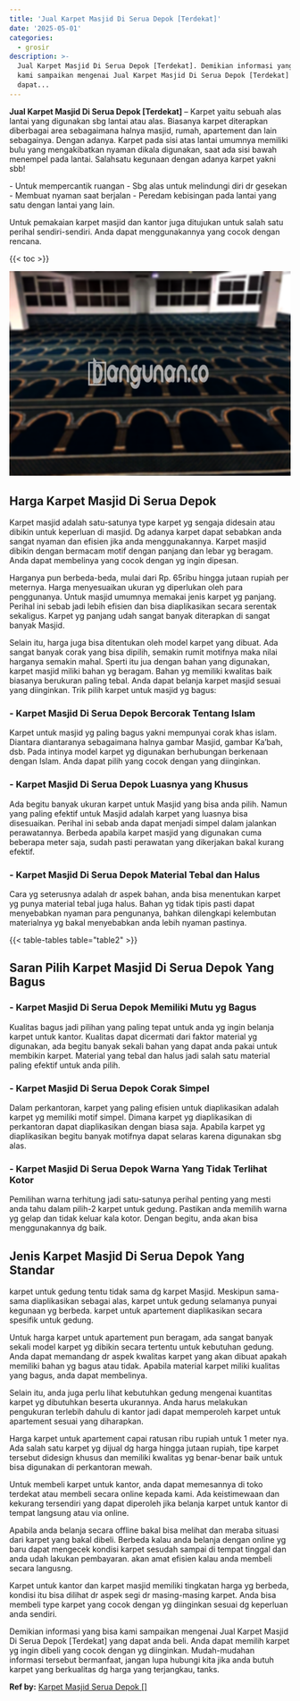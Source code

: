 ```yaml
---
title: 'Jual Karpet Masjid Di Serua Depok [Terdekat]'
date: '2025-05-01'
categories:
  - grosir
description: >-
  Jual Karpet Masjid Di Serua Depok [Terdekat]. Demikian informasi yang bisa
  kami sampaikan mengenai Jual Karpet Masjid Di Serua Depok [Terdekat] yang
  dapat...
---
```


**Jual Karpet Masjid Di Serua Depok \[Terdekat\]** – Karpet yaitu sebuah alas lantai yang digunakan sbg lantai atau alas. Biasanya karpet diterapkan diberbagai area sebagaimana halnya masjid, rumah, apartement dan lain sebagainya. Dengan adanya. Karpet pada sisi atas lantai umumnya memiliki bulu yang mengakibatkan nyaman dikala digunakan, saat ada sisi bawah menempel pada lantai. Salahsatu kegunaan dengan adanya karpet yakni sbb!

\- Untuk mempercantik ruangan - Sbg alas untuk melindungi diri dr gesekan - Membuat nyaman saat berjalan - Peredam kebisingan pada lantai yang satu dengan lantai yang lain.

Untuk pemakaian karpet masjid dan kantor juga ditujukan untuk salah satu perihal sendiri-sendiri. Anda dapat menggunakannya yang cocok dengan rencana.

{{< toc >}}

![Jual Karpet Masjid Di Serua Depok [Terdekat]](/images/grosir-karpet-murah-66.png)

## Harga Karpet Masjid Di Serua Depok

Karpet masjid adalah satu-satunya type karpet yg sengaja didesain atau dibikin untuk keperluan di masjid. Dg adanya karpet dapat sebabkan anda sangat nyaman dan efisien jika anda menggunakannya. Karpet masjid dibikin dengan bermacam motif dengan panjang dan lebar yg beragam. Anda dapat membelinya yang cocok dengan yg ingin dipesan.

Harganya pun berbeda-beda, mulai dari Rp. 65ribu hingga jutaan rupiah per meternya. Harga menyesuaikan ukuran yg diperlukan oleh para penggunanya. Untuk masjid umumnya memakai jenis karpet yg panjang. Perihal ini sebab jadi lebih efisien dan bisa diaplikasikan secara serentak sekaligus. Karpet yg panjang udah sangat banyak diterapkan di sangat banyak Masjid.

Selain itu, harga juga bisa ditentukan oleh model karpet yang dibuat. Ada sangat banyak corak yang bisa dipilih, semakin rumit motifnya maka nilai harganya semakin mahal. Sperti itu jua dengan bahan yang digunakan, karpet masjid miliki bahan yg beragam. Bahan yg memiliki kwalitas baik biasanya berukuran paling tebal. Anda dapat belanja karpet masjid sesuai yang diinginkan. Trik pilih karpet untuk masjid yg bagus:

### \- Karpet Masjid Di Serua Depok Bercorak Tentang Islam

Karpet untuk masjid yg paling bagus yakni mempunyai corak khas islam. Diantara diantaranya sebagaimana halnya gambar Masjid, gambar Ka’bah, dsb. Pada intinya model karpet yg digunakan berhubungan berkenaan dengan Islam. Anda dapat pilih yang cocok dengan yang diinginkan.

### \- Karpet Masjid Di Serua Depok Luasnya yang Khusus

Ada begitu banyak ukuran karpet untuk Masjid yang bisa anda pilih. Namun yang paling efektif untuk Masjid adalah karpet yang luasnya bisa disesuaikan. Perihal ini sebab anda dapat menjadi simpel dalam jalankan perawatannya. Berbeda apabila karpet masjid yang digunakan cuma beberapa meter saja, sudah pasti perawatan yang dikerjakan bakal kurang efektif.

### \- Karpet Masjid Di Serua Depok Material Tebal dan Halus

Cara yg seterusnya adalah dr aspek bahan, anda bisa menentukan karpet yg punya material tebal juga halus. Bahan yg tidak tipis pasti dapat menyebabkan nyaman para pengunanya, bahkan dilengkapi kelembutan materialnya yg bakal menyebabkan anda lebih nyaman pastinya.

{{< table-tables table="table2" >}}

## Saran Pilih Karpet Masjid Di Serua Depok Yang Bagus

### \- Karpet Masjid Di Serua Depok Memiliki Mutu yg Bagus

Kualitas bagus jadi pilihan yang paling tepat untuk anda yg ingin belanja karpet untuk kantor. Kualitas dapat dicermati dari faktor material yg digunakan, ada begitu banyak sekali bahan yang dapat anda pakai untuk membikin karpet. Material yang tebal dan halus jadi salah satu material paling efektif untuk anda pilih.

### \- Karpet Masjid Di Serua Depok Corak Simpel

Dalam perkantoran, karpet yang paling efisien untuk diaplikasikan adalah karpet yg memiliki motif simpel. Dimana karpet yg diaplikasikan di perkantoran dapat diaplikasikan dengan biasa saja. Apabila karpet yg diaplikasikan begitu banyak motifnya dapat selaras karena digunakan sbg alas.

### \- Karpet Masjid Di Serua Depok Warna Yang Tidak Terlihat Kotor

Pemilihan warna terhitung jadi satu-satunya perihal penting yang mesti anda tahu dalam pilih-2 karpet untuk gedung. Pastikan anda memilih warna yg gelap dan tidak keluar kala kotor. Dengan begitu, anda akan bisa menggunakannya dg baik.

## Jenis Karpet Masjid Di Serua Depok Yang Standar

karpet untuk gedung tentu tidak sama dg karpet Masjid. Meskipun sama-sama diaplikasikan sebagai alas, karpet untuk gedung selamanya punyai kegunaan yg berbeda. karpet untuk apartement diaplikasikan secara spesifik untuk gedung.

Untuk harga karpet untuk apartement pun beragam, ada sangat banyak sekali model karpet yg dibikin secara tertentu untuk kebutuhan gedung. Anda dapat memandang dr aspek kwalitas karpet yang akan dibuat apakah memiliki bahan yg bagus atau tidak. Apabila material karpet miliki kualitas yang bagus, anda dapat membelinya.

Selain itu, anda juga perlu lihat kebutuhkan gedung mengenai kuantitas karpet yg dibutuhkan beserta ukurannya. Anda harus melakukan pengukuran terlebih dahulu di kantor jadi dapat memperoleh karpet untuk apartement sesuai yang diharapkan.

Harga karpet untuk apartement capai ratusan ribu rupiah untuk 1 meter nya. Ada salah satu karpet yg dijual dg harga hingga jutaan rupiah, tipe karpet tersebut didesign khusus dan memiliki kwalitas yg benar-benar baik untuk bisa digunakan di perkantoran mewah.

Untuk membeli karpet untuk kantor, anda dapat memesannya di toko terdekat atau membeli secara online kepada kami. Ada keistimewaan dan kekurang tersendiri yang dapat diperoleh jika belanja karpet untuk kantor di tempat langsung atau via online.

Apabila anda belanja secara offline bakal bisa melihat dan meraba situasi dari karpet yang bakal dibeli. Berbeda kalau anda belanja dengan online yg baru dapat mengecek kondisi karpet sesudah sampai di tempat tinggal dan anda udah lakukan pembayaran. akan amat efisien kalau anda membeli secara langusng.

Karpet untuk kantor dan karpet masjid memiliki tingkatan harga yg berbeda, kondisi itu bisa dilihat dr aspek segi dr masing-masing karpet. Anda bisa membeli type karpet yang cocok dengan yg diinginkan sesuai dg keperluan anda sendiri.

Demikian informasi yang bisa kami sampaikan mengenai Jual Karpet Masjid Di Serua Depok \[Terdekat\] yang dapat anda beli. Anda dapat memilih karpet yg ingin dibeli yang cocok dengan yg diinginkan. Mudah-mudahan informasi tersebut bermanfaat, jangan lupa hubungi kita jika anda butuh karpet yang berkualitas dg harga yang terjangkau, tanks.

**Ref by:**  [Karpet Masjid Serua Depok []](https://id.wikipedia.org/wiki/Karpet)
